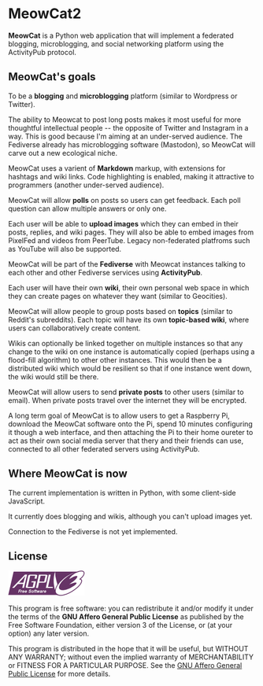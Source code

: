 # MeowCat2

**MeowCat** is a Python web application that will implement a federated 
blogging, microblogging, and social networking platform using the 
ActivityPub protocol.

## MeowCat's goals

To be a **blogging** and **microblogging** platform (similar to Wordpress or 
Twitter).

The ability to Meowcat to post long posts makes it most useful for more thoughtful
intellectual people -- the opposite of Twitter and Instagram in a way. This is good 
because I'm aiming at an under-served audience. The Fediverse already has 
microblogging software (Mastodon), so MeowCat will carve out a new ecological 
niche. 

MeowCat uses a varient of **Markdown** markup, with extensions for hashtags and 
wiki links. Code highlighting is enabled, making it attractive to programmers 
(another under-served audience).

MeowCat will allow **polls** on posts so users can get feedback. Each poll 
question can allow multiple answers or only one. 

Each user will be able to **upload images** which they can embed in their 
posts, replies, and wiki pages. They will also be able to embed images from 
PixelFed and videos from PeerTube. Legacy non-federated platfroms such as YouTube 
will also be supported.

MeowCat will be part of the **Fediverse** with Meowcat instances talking to each 
other and other Fediverse services using **ActivityPub**.

Each user will have their own **wiki**, their own personal web space in which 
they can create pages on whatever they want (similar to Geocities).

MeowCat will allow people to group posts based on **topics** (similar to Reddit's
subreddits). Each topic will have its own **topic-based wiki**, where users can
collaboratively create content.

Wikis can optionally be linked together on multiple instances so that any change
to the wiki on one instance is automatically copied (perhaps using a flood-fill 
algorithm) to other other instances. This would then be a distributed wiki
which would be resilient so that if one instance went down, the wiki would 
still be there.

MeowCat will allow users to send **private posts** to other users (similar to email).
When private posts travel over the internet they will be encrypted.

A long term goal of MeowCat is to allow users to get a Raspberry Pi, download 
the MeowCat software onto the Pi, spend 10 minutes configuring it though a web
interface, and then attaching the Pi to their home oureter to act as their
own social media server that thery and their friends can use, connected to
all other federated servers using ActivityPub.



## Where MeowCat is now

The current implementation is written in Python, with some client-side JavaScript.

It currently does blogging and wikis,  although you can't upload images yet. 

Connection to the Fediverse is not yet implemented.


## License

![AGPL logo](app/static/agplv3-155x51.png)

This program is free software: you can redistribute it and/or modify it under the terms of the **GNU Affero General Public License** as published by the Free Software Foundation, either version 3 of the License, or (at your option) any later version.

This program is distributed in the hope that it will be useful, but WITHOUT ANY WARRANTY; without even the implied warranty of MERCHANTABILITY or FITNESS FOR A PARTICULAR PURPOSE. 
See the [GNU Affero General Public License](LICENSE.md) for more details.



